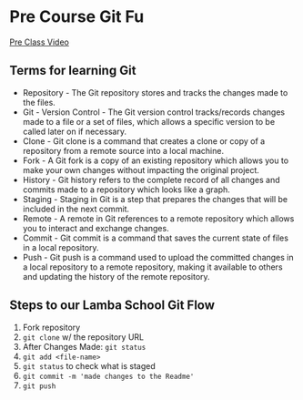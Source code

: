 # Pre Course Git Fu
[Pre Class Video](https://youtu.be/ZihgMcrHOF4)
## Terms for learning Git
 * Repository - The Git repository stores and tracks the changes made to the files.
 * Git - Version Control - The Git version control tracks/records changes made to a file or a set of files, which allows a specific version to be called later on if necessary. 
 * Clone - Git clone is a command that creates a clone or copy of a repository from a remote source into a local machine.
 * Fork - A Git fork is a copy of an existing repository which allows you to make your own changes without impacting the original project.
 * History - Git history refers to the complete record of all changes and commits made to a repository which looks like a graph.
 * Staging - Staging in Git is a step that prepares the changes that will be included in the next commit.
 * Remote - A remote in Git references to a remote repository which allows you to interact and exchange changes. 
 * Commit - Git commit is a command that saves the current state of files in a local repository.
 * Push - Git push is a command used to upload the committed changes in a local repository to a remote repository, making it available to others and updating the history of the remote repository.

## Steps to our Lamba School Git Flow
1. Fork repository
2. `git clone` w/ the repository URL 
3. After Changes Made: `git status`
4. `git add <file-name>` 
5. `git status` to check what is staged
6. `git commit -m 'made changes to the Readme'`
7. `git push`
